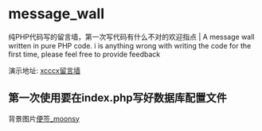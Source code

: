 # message_wall
纯PHP代码写的留言墙，第一次写代码有什么不对的欢迎指点 | A message wall written in pure PHP code. i  is anything wrong with writing the code for the first time, please feel free to provide feedback

演示地址: [xcccx留言墙](http://lyq.xcccx.top)

## 第一次使用要在index.php写好数据库配置文件

背景图片[便签_moonsy](https://www.zcool.com.cn/work/ZMzc3MjA4MjQ=.html)
